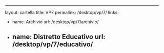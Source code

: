 ---
layout: cartella
title: VP7
permalink: /desktop/vp/7/
links:
  - name: Archivio
    url: /desktop/vp/7/archivio/
  - name: Distretto Educativo
    url: /desktop/vp/7/educativo/
    ---
